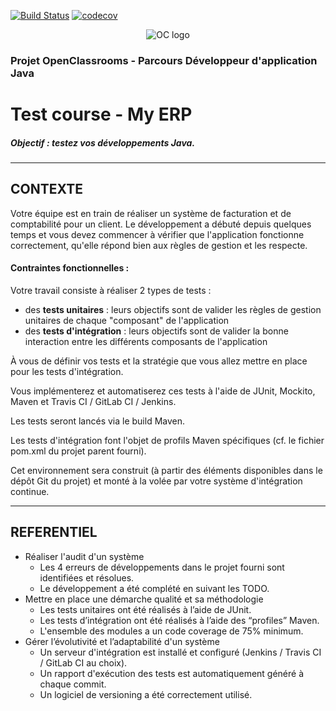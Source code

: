 [![Build Status](https://travis-ci.org/crosart/oc-myerp.svg?branch=master)](https://travis-ci.org/crosart/oc-myerp)
[![codecov](https://codecov.io/gh/crosart/oc-myerp/branch/master/graph/badge.svg)](https://codecov.io/gh/crosart/oc-myerp)

<p align="center">
<img src="https://upload.wikimedia.org/wikipedia/fr/0/0d/Logo_OpenClassrooms.png" alt="OC logo">
</p>

### Projet OpenClassrooms - Parcours Développeur d'application Java
# Test course - My ERP


##### Objectif : testez vos développements Java.

<hr>

## CONTEXTE
Votre équipe est en train de réaliser un système de facturation et de comptabilité pour un client. Le développement a débuté depuis quelques temps et vous devez commencer à vérifier que l'application fonctionne correctement, qu'elle répond bien aux règles de gestion et les respecte.

#### Contraintes fonctionnelles :
Votre travail consiste à réaliser 2 types de tests :
- des **tests unitaires** : leurs objectifs sont de valider les règles de gestion unitaires de chaque "composant" de l'application
- des **tests d'intégration** : leurs objectifs sont de valider la bonne interaction entre les différents composants de l'application

À vous de définir vos tests et la stratégie que vous allez mettre en place pour les tests d'intégration.

Vous implémenterez et automatiserez ces tests à l'aide de JUnit, Mockito, Maven et Travis CI / GitLab CI / Jenkins.

Les tests seront lancés via le build Maven.

Les tests d'intégration font l'objet de profils Maven spécifiques (cf. le fichier pom.xml du projet parent fourni).

Cet environnement sera construit (à partir des éléments disponibles dans le dépôt Git du projet) et monté à la volée par votre système d'intégration continue.

<hr>

## REFERENTIEL
- Réaliser l'audit d'un système
    - Les 4 erreurs de développements dans le projet fourni sont identifiées et résolues.
    - Le développement a été complété en suivant les TODO.
- Mettre en place une démarche qualité et sa méthodologie
    - Les tests unitaires ont été réalisés à l’aide de JUnit.
    - Les tests d’intégration ont été réalisés à l’aide des “profiles” Maven.
    - L'ensemble des modules a un code coverage de 75% minimum.
- Gérer l’évolutivité et l’adaptabilité d'un système
    - Un serveur d'intégration est installé et configuré (Jenkins / Travis CI / GitLab CI au choix).
    - Un rapport d'exécution des tests est automatiquement généré à chaque commit.
    - Un logiciel de versioning a été correctement utilisé.